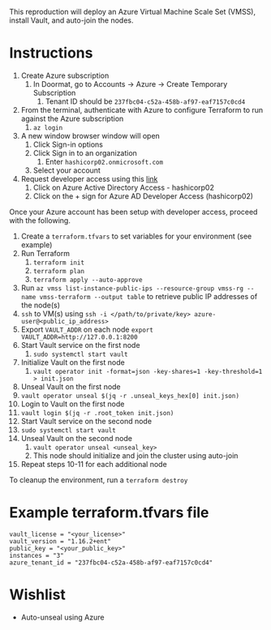 This reproduction will deploy an Azure Virtual Machine Scale Set (VMSS), install Vault, and auto-join the nodes.

# Instructions

1. Create Azure subscription
    1. In Doormat, go to Accounts -> Azure -> Create Temporary Subscription 
       1. Tenant ID should be `237fbc04-c52a-458b-af97-eaf7157c0cd4`
 2. From the terminal, authenticate with Azure to configure Terraform to run against the Azure subscription 
       1. `az login`
 3. A new window browser window will open
    1. Click Sign-in options
    2. Click Sign in to an organization
       1. Enter `hashicorp02.onmicrosoft.com`
    3. Select your account
 4. Request developer access using this [link](https://doormat.hashicorp.services/azure/tenant/access/request)
    1. Click on Azure Active Directory Access - hashicorp02
    2. Click on the + sign for Azure AD Developer Access (hashicorp02)

Once your Azure account has been setup with developer access, proceed with the following.

1. Create a `terraform.tfvars` to set variables for your environment (see example)
2. Run Terraform
   1. `terraform init`
   2. `terraform plan`
   3. `terraform apply --auto-approve`
3. Run `az vmss list-instance-public-ips --resource-group vmss-rg --name vmss-terraform --output table` to retrieve public IP addresses of the node(s)
4. `ssh` to VM(s) using `ssh -i </path/to/private/key> azure-user@<public_ip_address>`
5. Export `VAULT_ADDR` on each node
   `export VAULT_ADDR=http://127.0.0.1:8200`
6. Start Vault service on the first node
   1. `sudo systemctl start vault`
7. Initialize Vault on the first node
   1. `vault operator init -format=json -key-shares=1 -key-threshold=1 > init.json`
8.  Unseal Vault on the first node
   1. `vault operator unseal $(jq -r .unseal_keys_hex[0] init.json)`
9.  Login to Vault on the first node
   1. `vault login $(jq -r .root_token init.json)`
10. Start Vault service on the second node
   1.  `sudo systemctl start vault`
11. Unseal Vault on the second node
    1.  `vault operator unseal <unseal_key>`
    2.  This node should initialize and join the cluster using auto-join
12. Repeat steps 10-11 for each additional node

To cleanup the environment, run a `terraform destroy`

# Example terraform.tfvars file

```
vault_license = "<your_license>"
vault_version = "1.16.2+ent"
public_key = "<your_public_key>"
instances = "3"
azure_tenant_id = "237fbc04-c52a-458b-af97-eaf7157c0cd4"
```

# Wishlist

* Auto-unseal using Azure
<!-- * Auto-join -->
